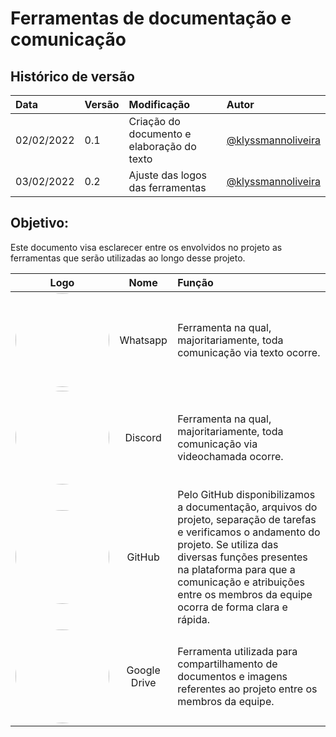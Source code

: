 # Ferramentas de documentação e comunicação

## Histórico de versão

|    Data    | Versão |                Modificação                |       Autor        |
| :-------- | :---- | :--------------------------------------- | :---------------- |
| 02/02/2022 |  0.1   | Criação do documento e elaboração do texto |  [@klyssmannoliveira](https://github.com/klyssmannoliveira)   |
| 03/02/2022 | 0.2 | Ajuste das logos das ferramentas | [@klyssmannoliveira](https://github.com/klyssmannoliveira)  |


## Objetivo:

Este documento visa esclarecer entre os envolvidos no projeto as ferramentas que serão utilizadas ao longo desse projeto.

| Logo | Nome | Função |
| :---: | :---:| :--- |
| <img width=150 style="border-radius:50%" src="https://github.com/Requisitos-de-Software/2021.2-Grupo02/blob/master/docs/assets/logos/wpppng.png" width="150" style="border-radius: 50%"/> | Whatsapp | Ferramenta na qual, majoritariamente, toda comunicação via texto ocorre. |
| <img width=150 style="border-radius:50%" src="https://github.com/Requisitos-de-Software/2021.2-Grupo02/blob/master/docs/assets/logos/discordpng.png" width="150" style="border-radius: 50%"/> | Discord | Ferramenta na qual, majoritariamente, toda comunicação via videochamada ocorre. |
| <img width=150 style="border-radius:50%" src="https://github.com/Requisitos-de-Software/2021.2-Grupo02/blob/master/docs/assets/logos/githubpng.png" width="150" style="border-radius: 50%"/> | GitHub | Pelo GitHub disponibilizamos a documentação, arquivos do projeto, separação de tarefas e verificamos o andamento do projeto. Se utiliza das diversas funções presentes na plataforma para que a comunicação e atribuições entre os membros da equipe ocorra de forma clara e rápida. |
| <img width=150 style="border-radius:50%" src="https://github.com/Requisitos-de-Software/2021.2-Grupo02/blob/master/docs/assets/logos/drivepng.png" width="150" style="border-radius: 50%"/> | Google Drive | Ferramenta utilizada para compartilhamento de documentos e imagens referentes ao projeto entre os membros da equipe. |
